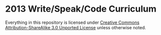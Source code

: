 2013 Write/Speak/Code Curriculum
==============

Everything in this repository is licensed under [Creative Commons Attribution-ShareAlike 3.0 Unported License](http://creativecommons.org/licenses/by-sa/3.0/deed.en_US) unless otherwise noted. 
